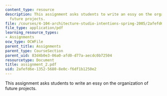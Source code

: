 ```yaml
---
content_type: resource
description: This assignment asks students to write an essy on the organization of
  future projects.
file: /courses/4-104-architecture-studio-intentions-spring-2005/2afefd6e135256808e0cf6df1b1250e2_assignment_2.pdf
file_type: application/pdf
learning_resource_types:
- Assignments
ocw_type: OCWFile
parent_title: Assignments
parent_type: CourseSection
parent_uid: 83d4b0e3-06a0-afd0-d77a-aecdc0b72504
resourcetype: Document
title: assignment_2.pdf
uid: 2afefd6e-1352-5680-8e0c-f6df1b1250e2
---
```

This assignment asks students to write an essy on the organization of future projects.

